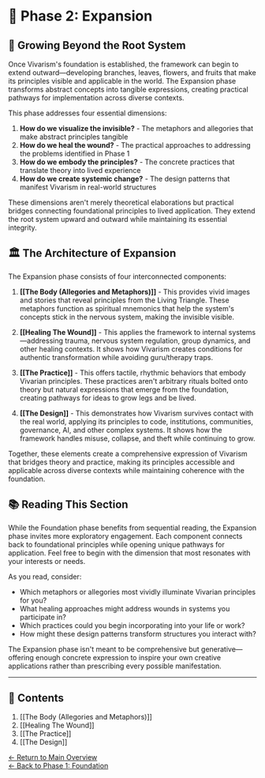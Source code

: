# 🌳 Phase 2: Expansion

## 🌸 Growing Beyond the Root System

Once Vivarism's foundation is established, the framework can begin to extend outward—developing branches, leaves, flowers, and fruits that make its principles visible and applicable in the world. The Expansion phase transforms abstract concepts into tangible expressions, creating practical pathways for implementation across diverse contexts.

This phase addresses four essential dimensions:

1. **How do we visualize the invisible?** - The metaphors and allegories that make abstract principles tangible
2. **How do we heal the wound?** - The practical approaches to addressing the problems identified in Phase 1
3. **How do we embody the principles?** - The concrete practices that translate theory into lived experience
4. **How do we create systemic change?** - The design patterns that manifest Vivarism in real-world structures

These dimensions aren't merely theoretical elaborations but practical bridges connecting foundational principles to lived application. They extend the root system upward and outward while maintaining its essential integrity.

## 🏛️ The Architecture of Expansion

The Expansion phase consists of four interconnected components:

1. **[[The Body (Allegories and Metaphors)]]** - This provides vivid images and stories that reveal principles from the Living Triangle. These metaphors function as spiritual mnemonics that help the system's concepts stick in the nervous system, making the invisible visible.

2. **[[Healing The Wound]]** - This applies the framework to internal systems—addressing trauma, nervous system regulation, group dynamics, and other healing contexts. It shows how Vivarism creates conditions for authentic transformation while avoiding guru/therapy traps.

3. **[[The Practice]]** - This offers tactile, rhythmic behaviors that embody Vivarian principles. These practices aren't arbitrary rituals bolted onto theory but natural expressions that emerge from the foundation, creating pathways for ideas to grow legs and be lived.

4. **[[The Design]]** - This demonstrates how Vivarism survives contact with the real world, applying its principles to code, institutions, communities, governance, AI, and other complex systems. It shows how the framework handles misuse, collapse, and theft while continuing to grow.

Together, these elements create a comprehensive expression of Vivarism that bridges theory and practice, making its principles accessible and applicable across diverse contexts while maintaining coherence with the foundation.

## 📚 Reading This Section

While the Foundation phase benefits from sequential reading, the Expansion phase invites more exploratory engagement. Each component connects back to foundational principles while opening unique pathways for application. Feel free to begin with the dimension that most resonates with your interests or needs.

As you read, consider:
- Which metaphors or allegories most vividly illuminate Vivarian principles for you?
- What healing approaches might address wounds in systems you participate in?
- Which practices could you begin incorporating into your life or work?
- How might these design patterns transform structures you interact with?

The Expansion phase isn't meant to be comprehensive but generative—offering enough concrete expression to inspire your own creative applications rather than prescribing every possible manifestation.

---

## 📑 Contents

1. [[The Body (Allegories and Metaphors)]]
2. [[Healing The Wound]]
3. [[The Practice]]
4. [[The Design]]

[← Return to Main Overview](../README.md)  
[← Back to Phase 1: Foundation](../phase1_foundation/Foundation_Index.md) 